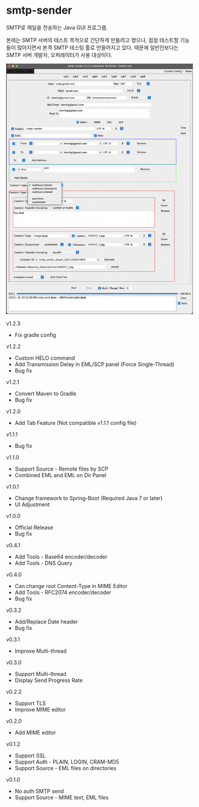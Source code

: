 smtp-sender
===========

SMTP로 메일을 전송하는 Java GUI 프로그램.

본래는 SMTP 서버의 테스트 목적으로 간단하게 만들려고 했으나, 점점 테스트할 기능들이 많아지면서 본격 SMTP 테스팅 툴로 만들어지고 있다. 때문에 일반인보다는 SMTP 서버 개발자, 오퍼레이터가 사용 대상이다.

![smtp-sender](./screenshot.png)

v1.2.3

- Fix gradle config

v1.2.2

- Custom HELO command
- Add Transmission Delay in EML/SCP panel (Force Single-Thread)
- Bug fix

v1.2.1

- Convert Maven to Gradle
- Bug fix

v1.2.0

- Add Tab Feature (Not compatible v1.1.1 config file)

v1.1.1

- Bug fix

v1.1.0

- Support Source - Remote files by SCP
- Combined EML and EML on Dir Panel

v1.0.1

- Change framework to Spring-Boot (Required Java 7 or later)
- UI Adjustment

v1.0.0

- Official Release
- Bug fix

v0.4.1

- Add Tools - Base64 encoder/decoder
- Add Tools - DNS Query

v0.4.0

- Can change root Content-Type in MIME Editor
- Add Tools - RFC2074 encoder/decoder
- Bug fix

v0.3.2

- Add/Replace Date header
- Bug fix

v0.3.1

- Improve Multi-thread

v0.3.0

- Support Multi-thread
- Display Send Progress Rate

v0.2.2

- Support TLS
- Improve MIME editor

v0.2.0

- Add MIME editor

v0.1.2

- Support SSL
- Support Auth - PLAIN, LOGIN, CRAM-MD5
- Support Source - EML files on directories

v0.1.0

- No auth SMTP send
- Support Source - MIME text, EML files
